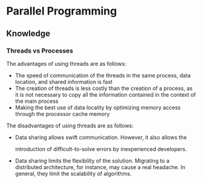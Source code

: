 # Parallel Programming

## Knowledge

### Threads vs Processes

The advantages of using threads are as follows:

- The speed of communication of the threads in the same process, data location, and shared information is fast
- The creation of threads is less costly than the creation of a process, as it is not necessary to copy all the information contained in the context of the main process
- Making the best use of data locality by optimizing memory access through the processor cache memory

The disadvantages of using threads are as follows:

- Data sharing allows swift communication. However, it also allows the

  introduction of difficult-to-solve errors by inexperienced developers.

- Data sharing limits the flexibility of the solution. Migrating to a distributed architecture, for instance, may cause a real headache. In general, they limit the scalability of algorithms.

